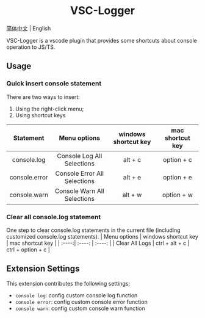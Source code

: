 <center><h1><b> VSC-Logger </b></h1></center>

[简体中文](./README.md) | English

VSC-Logger is a vscode plugin that provides some shortcuts about console operation to JS/TS.

## Usage
### Quick insert console statement 

There are two ways to insert: 
1. Using the right-click menu;
2. Using shortcut keys

| Statement | Menu options | windows shortcut key | mac shortcut key |
| :----:| :----: | :----: | :----: |
| console.log | Console Log All Selections | alt + c | option + c |
| console.error | Console Error All Selections | alt + e | option + e |
| console.warn | Console Warn All Selections | alt + w | option + w |

### Clear all console.log statement
One step to clear console.log statements in the current file (including customized console.log statements).
| Menu options | windows shortcut key | mac shortcut key  |
| :----:| :----: | :----: |
| Clear All Logs | ctrl + alt + c | ctrl + option + c |

## Extension Settings
This extension contributes the following settings:

* `console log`: config custom console log function
* `console error`: config custom console error function
* `console warn`: config custom console warn function
